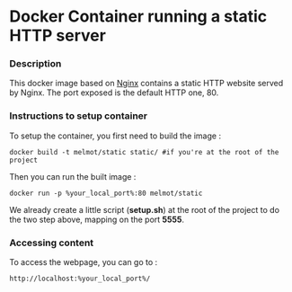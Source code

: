 # Docker Container running a static HTTP server

### Description

This docker image based on [Nginx](https://github.com/nginxinc/docker-nginx) contains a static HTTP website served by Nginx. The port exposed is the default HTTP one, 80.

### Instructions to setup container

To setup the container, you first need to build the image :

```shell
docker build -t melmot/static static/ #if you're at the root of the project
```

Then you can run the built image :

```
docker run -p %your_local_port%:80 melmot/static 
```

We already create a little script (**setup.sh**) at the root of the project to do the two step above, mapping on the port **5555**.

### Accessing content

To access the webpage, you can go to :

```
http://localhost:%your_local_port%/
```

